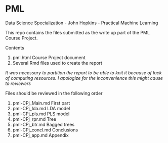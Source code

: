 PML
===

Data Science Specialization - John Hopkins - Practical Machine Learning

This repo contains the files submitted as the write up part of the PML Course Project.

Contents

1. pml.html Course Project document
2. Several Rmd files used to create the report

_It was necessary to partition the report to be able to knit it because of lack of computing resources. I apologize for the inconvenience this might cause to reviewers_

Files should be reviewed in the following order

1. pml-CPj_Main.md    First part
2. pml-CPj_lda.md     LDA model
3. pml-CPj_pls.md     PLS model
4. pml-CPj_rpr.md     Tree
5. pml-CPj_btr.md     Bagged trees
6. pml-CPj_concl.md   Conclusions
7. pml-CPj_app.md     Appendix
